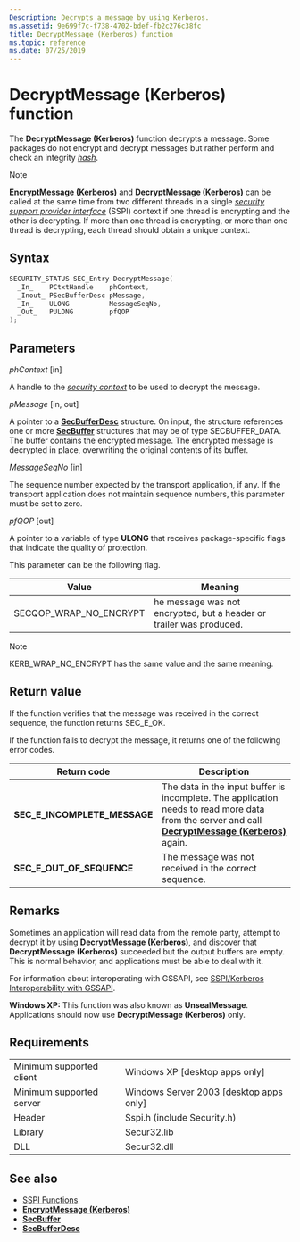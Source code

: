 ```yaml
---
Description: Decrypts a message by using Kerberos.
ms.assetid: 9e699f7c-f738-4702-bdef-fb2c276c38fc
title: DecryptMessage (Kerberos) function
ms.topic: reference
ms.date: 07/25/2019
---
```


# DecryptMessage (Kerberos) function

The **DecryptMessage (Kerberos)** function decrypts a message. Some packages do not encrypt and decrypt messages but rather perform and check an integrity [*hash*](../secgloss/h-gly.md).

> [!Note]  
> [**EncryptMessage (Kerberos)**](encryptmessage--kerberos.md) and **DecryptMessage (Kerberos)** can be called at the same time from two different threads in a single [*security support provider interface*](../secgloss/s-gly.md) (SSPI) context if one thread is encrypting and the other is decrypting. If more than one thread is encrypting, or more than one thread is decrypting, each thread should obtain a unique context.

## Syntax

```C++
SECURITY_STATUS SEC_Entry DecryptMessage(
  _In_    PCtxtHandle    phContext,
  _Inout_ PSecBufferDesc pMessage,
  _In_    ULONG          MessageSeqNo,
  _Out_   PULONG         pfQOP
);
```

## Parameters

*phContext* \[in\]

A handle to the [*security context*](../secgloss/s-gly.md) to be used to decrypt the message.

*pMessage* \[in, out\]

A pointer to a [**SecBufferDesc**](/windows/win32/api/sspi/ns-sspi-secbufferdesc) structure. On input, the structure references one or more [**SecBuffer**](/windows/win32/api/sspi/ns-sspi-secbuffer) structures that may be of type SECBUFFER\_DATA. The buffer contains the encrypted message. The encrypted message is decrypted in place, overwriting the original contents of its buffer.

*MessageSeqNo* \[in\]

The sequence number expected by the transport application, if any. If the transport application does not maintain sequence numbers, this parameter must be set to zero.

*pfQOP* \[out\]

A pointer to a variable of type **ULONG** that receives package-specific flags that indicate the quality of protection.

This parameter can be the following flag.

| Value                  | Meaning                                                             |
|------------------------|---------------------------------------------------------------------|
| SECQOP_WRAP_NO_ENCRYPT | he message was not encrypted, but a header or trailer was produced. |

> [!NOTE]
> KERB_WRAP_NO_ENCRYPT has the same value and the same meaning.

## Return value

If the function verifies that the message was received in the correct sequence, the function returns SEC\_E\_OK.

If the function fails to decrypt the message, it returns one of the following error codes.

| Return code                     | Description                                                                                                                                                                      |
|---------------------------------|----------------------------------------------------------------------------------------------------------------------------------------------------------------------------------|
| **SEC\_E\_INCOMPLETE\_MESSAGE** | The data in the input buffer is incomplete. The application needs to read more data from the server and call [**DecryptMessage (Kerberos)**](decryptmessage--kerberos.md) again. |
| **SEC\_E\_OUT\_OF\_SEQUENCE**   | The message was not received in the correct sequence.                                                                                                                            |

## Remarks

Sometimes an application will read data from the remote party, attempt to decrypt it by using **DecryptMessage (Kerberos)**, and discover that **DecryptMessage (Kerberos)** succeeded but the output buffers are empty. This is normal behavior, and applications must be able to deal with it.

For information about interoperating with GSSAPI, see [SSPI/Kerberos Interoperability with GSSAPI](sspi-kerberos-interoperability-with-gssapi.md).

**Windows XP:** This function was also known as **UnsealMessage**. Applications should now use **DecryptMessage (Kerberos)** only.

## Requirements

|                                     |                                |
|-------------------------------------|--------------------------------|
| Minimum supported client | Windows XP \[desktop apps only\]          |
| Minimum supported server | Windows Server 2003 \[desktop apps only\] |
| Header                   | Sspi.h (include Security.h)               |
| Library                  | Secur32.lib                               |
| DLL                      | Secur32.dll                               |

## See also

- [SSPI Functions](authentication-functions.md#sspi-functions)
- [**EncryptMessage (Kerberos)**](encryptmessage--kerberos.md)
- [**SecBuffer**](/windows/win32/api/sspi/ns-sspi-secbuffer)
- [**SecBufferDesc**](/windows/win32/api/sspi/ns-sspi-secbufferdesc)